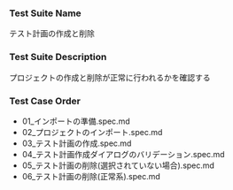 ### Test Suite Name
テスト計画の作成と削除

### Test Suite Description
プロジェクトの作成と削除が正常に行われるかを確認する

### Test Case Order
- 01_インポートの準備.spec.md
- 02_プロジェクトのインポート.spec.md
- 03_テスト計画の作成.spec.md
- 04_テスト計画作成ダイアログのバリデーション.spec.md
- 05_テスト計画の削除(選択されていない場合).spec.md
- 06_テスト計画の削除(正常系).spec.md
